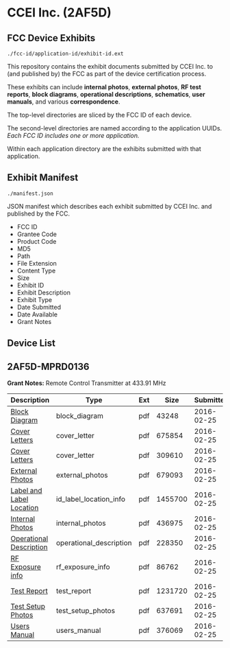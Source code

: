 # CCEI Inc. (2AF5D)
## FCC Device Exhibits

```
./fcc-id/application-id/exhibit-id.ext
```

This repository contains the exhibit documents submitted by CCEI Inc. to (and published by) the FCC as part of the device certification process.

These exhibits can include **internal photos**, **external photos**, **RF test reports**, **block diagrams**, **operational descriptions**, **schematics**, **user manuals**, and various **correspondence**.

The top-level directories are sliced by the FCC ID of each device.

The second-level directories are named according to the application UUIDs. *Each FCC ID includes one or more application.*

Within each application directory are the exhibits submitted with that application. 

## Exhibit Manifest

```
./manifest.json
```

JSON manifest which describes each exhibit submitted by CCEI Inc. and published by the FCC.

- FCC ID
- Grantee Code
- Product Code
- MD5
- Path
- File Extension
- Content Type
- Size
- Exhibit ID
- Exhibit Description
- Exhibit Type
- Date Submitted
- Date Available
- Grant Notes

## Device List
## 2AF5D-MPRD0136
**Grant Notes:** Remote Control Transmitter at 433.91 MHz

| Description | Type | Ext | Size | Submitted | Available |
| ----------- | ---- | --- | ---- | --------- | --------- |
| [Block Diagram](2AF5D-MPRD0136/5285494b957c484b07452fe00482597c/2911653.pdf) | block_diagram | pdf | 43248 | 2016-02-25 | 2016-02-25 |
| [Cover Letters](2AF5D-MPRD0136/5285494b957c484b07452fe00482597c/2911654.pdf) | cover_letter | pdf | 675854 | 2016-02-25 | 2016-02-25 |
| [Cover Letters](2AF5D-MPRD0136/5285494b957c484b07452fe00482597c/2911655.pdf) | cover_letter | pdf | 309610 | 2016-02-25 | 2016-02-25 |
| [External Photos](2AF5D-MPRD0136/5285494b957c484b07452fe00482597c/2911656.pdf) | external_photos | pdf | 679093 | 2016-02-25 | 2016-02-25 |
| [Label and Label Location](2AF5D-MPRD0136/5285494b957c484b07452fe00482597c/2911658.pdf) | id_label_location_info | pdf | 1455700 | 2016-02-25 | 2016-02-25 |
| [Internal Photos](2AF5D-MPRD0136/5285494b957c484b07452fe00482597c/2911657.pdf) | internal_photos | pdf | 436975 | 2016-02-25 | 2016-02-25 |
| [Operational Description](2AF5D-MPRD0136/5285494b957c484b07452fe00482597c/2911659.pdf) | operational_description | pdf | 228350 | 2016-02-25 | 2016-02-25 |
| [RF Exposure info](2AF5D-MPRD0136/5285494b957c484b07452fe00482597c/2911661.pdf) | rf_exposure_info | pdf | 86762 | 2016-02-25 | 2016-02-25 |
| [Test Report](2AF5D-MPRD0136/5285494b957c484b07452fe00482597c/2911668.pdf) | test_report | pdf | 1231720 | 2016-02-25 | 2016-02-25 |
| [Test Setup Photos](2AF5D-MPRD0136/5285494b957c484b07452fe00482597c/2911669.pdf) | test_setup_photos | pdf | 637691 | 2016-02-25 | 2016-02-25 |
| [Users Manual](2AF5D-MPRD0136/5285494b957c484b07452fe00482597c/2911670.pdf) | users_manual | pdf | 376069 | 2016-02-25 | 2016-02-25 |
